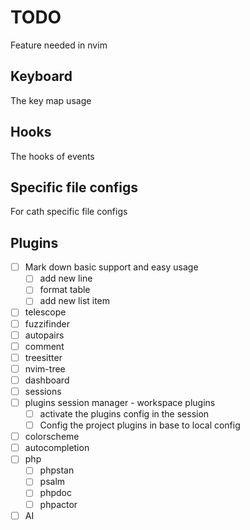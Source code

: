 # TODO

Feature needed in nvim

## Keyboard

The key map usage

## Hooks

The hooks of events

## Specific file configs

For cath specific file configs

## Plugins

- [ ] Mark down basic support and easy usage
  - [ ] add new line
  - [ ] format table
  - [ ] add new list item
- [ ] telescope
- [ ] fuzzifinder
- [ ] autopairs
- [ ] comment
- [ ] treesitter
- [ ] nvim-tree
- [ ] dashboard
- [ ] sessions
- [ ] plugins session manager - workspace plugins
  - [ ] activate the plugins config in the session
  - [ ] Config the project plugins in base to local config
- [ ] colorscheme
- [ ] autocompletion
- [ ] php
  - [ ] phpstan
  - [ ] psalm
  - [ ] phpdoc
  - [ ] phpactor
- [ ] AI
